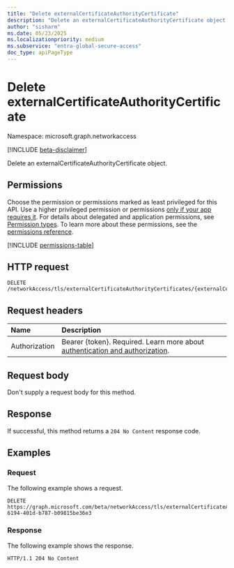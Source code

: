 ```yaml
---
title: "Delete externalCertificateAuthorityCertificate"
description: "Delete an externalCertificateAuthorityCertificate object."
author: "sisharm"
ms.date: 05/23/2025
ms.localizationpriority: medium
ms.subservice: "entra-global-secure-access"
doc_type: apiPageType
---
```


# Delete externalCertificateAuthorityCertificate

Namespace: microsoft.graph.networkaccess

[!INCLUDE [beta-disclaimer](../../includes/beta-disclaimer.md)]

Delete an externalCertificateAuthorityCertificate object.

## Permissions

Choose the permission or permissions marked as least privileged for this API. Use a higher privileged permission or permissions [only if your app requires it](/graph/permissions-overview#best-practices-for-using-microsoft-graph-permissions). For details about delegated and application permissions, see [Permission types](/graph/permissions-overview#permission-types). To learn more about these permissions, see the [permissions reference](/graph/permissions-reference).

<!-- {
  "blockType": "permissions",
  "name": "networkaccess-tlstermination-delete-externalcertificateauthoritycertificates-permissions"
}
-->
[!INCLUDE [permissions-table](../includes/permissions/networkaccess-tlstermination-delete-externalcertificateauthoritycertificates-permissions.md)]

## HTTP request

<!-- {
  "blockType": "ignored"
}
-->
``` http
DELETE /networkAccess/tls/externalCertificateAuthorityCertificates/{externalCertificateAuthorityCertificateId}
```

## Request headers

|Name|Description|
|:---|:---|
|Authorization|Bearer {token}. Required. Learn more about [authentication and authorization](/graph/auth/auth-concepts).|

## Request body

Don't supply a request body for this method.

## Response

If successful, this method returns a `204 No Content` response code.

## Examples

### Request

The following example shows a request.
<!-- {
  "blockType": "request",
  "name": "delete_externalcertificateauthoritycertificate",
  "sampleKeys": ["365da4f6-6194-401d-b787-b09815be36e3"]
}
-->
``` http
DELETE https://graph.microsoft.com/beta/networkAccess/tls/externalCertificateAuthorityCertificates/365da4f6-6194-401d-b787-b09815be36e3
```

### Response

The following example shows the response.
<!-- {
  "blockType": "response",
  "truncated": true
}
-->
``` http
HTTP/1.1 204 No Content
